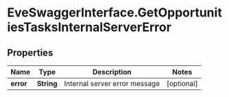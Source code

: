 # EveSwaggerInterface.GetOpportunitiesTasksInternalServerError

## Properties
Name | Type | Description | Notes
------------ | ------------- | ------------- | -------------
**error** | **String** | Internal server error message | [optional] 


